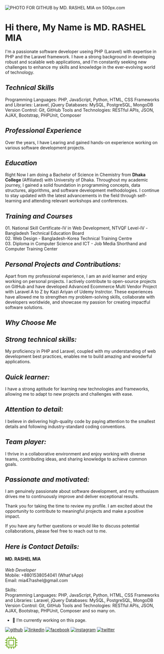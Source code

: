 <img height="302px" width="100%" src='https://drscdn.500px.org/photo/1070307882/m%3D900/v2?sig=7207434b6c474655363fd40fe24f405bc4a3c69146a5f6e7a51c9a52d68cee3f' alt='PHOTO FOR GITHUB by MD. RASHEL MIA on 500px.com' />

<h1>Hi there, My Name is MD. RASHEL MIA</h1>
I'm a passionate software developer useing PHP (Laravel) with expertise in PHP and the Laravel framework. I have a strong background in developing robust and scalable web applications, and I'm constantly seeking new challenges to enhance my skills and knowledge in the ever-evolving world of technology.

<h2> <i>Technical Skills</i></h2>

Programming Languages: PHP, JavaScript, Python, HTML, CSS
Frameworks and Libraries: Laravel, jQuery
Databases: MySQL, PostgreSQL, MongoDB
Version Control: Git, GitHub
Tools and Technologies: RESTful APIs, JSON, AJAX, Bootstrap, PHPUnit, Composer

<h2> <i>Professional Experience</i></h2>

Over the years, I have Learing and  gained hands-on experience working on various software development projects.

<h2> <i>Education</i></h2>
Right Now I am doing  a Bachelor of Science in Chemistry from <b> Dhaka College </b> (Affiliated) with University of Dhaka. Throughout my academic journey, I gained a solid foundation in programming concepts, data structures, algorithms, and software development methodologies. I continue to stay updated with the latest advancements in the field through self-learning and attending relevant workshops and conferences.

<h2> <i>Training and Courses</i></h2>
01. National Skill Certificate-IV in Web Development, NTVQF Level-IV -Bangladesh Technical Education Board <br/>
02. Web Design - Bangladesh-Korea Technical Training Centre <br/>
03. Diploma in Computer Science and ICT - Job Media Shorthand and Computer Training Center

<h2> <i>Personal Projects and Contributions:</i></h2>
Apart from my professional experience, I am an avid learner and enjoy working on personal projects. I actively contribute to open-source projects on GitHub and have developed Advanced Ecommerce Multi Vendor Project  with Laravel A to Z by Kazi Ariyan of Udemy Instrctor. 
These experiences have allowed me to strengthen my problem-solving skills, collaborate with developers worldwide, and showcase my passion for creating impactful software solutions.

<h2> <i>Why Choose Me</i></h2>
<h2> <i>Strong technical skills: </i></h2>
My proficiency in PHP and Laravel, coupled with my understanding of web development best practices, enables me to build amazing and wonderful applications.

<h2> <i>Quick learner: </i></h2>
I have a strong aptitude for learning new technologies and frameworks, allowing me to adapt to new projects and challenges with ease.

<h2> <i>Attention to detail: </i></h2>
I believe in delivering high-quality code by paying attention to the smallest details and following industry-standard coding conventions.

<h2> <i>Team player: </i></h2>
I thrive in a collaborative environment and enjoy working with diverse teams, contributing ideas, and sharing knowledge to achieve common goals.

<h2> <i>Passionate and motivated: </i></h2>
I am genuinely passionate about software development, and my enthusiasm drives me to continuously improve and deliver exceptional results.

Thank you for taking the time to review my profile. I am excited about the opportunity to contribute to meaningful projects and make a positive impact. 

If you have any further questions or would like to discuss potential collaborations, please feel free to reach out to me.

<h2> <i>Here is Contact Details: </i></h2>
<h4>MD. RASHEL MIA </H4>
<i>Web Developer</i> <br>
Mobile: +8801538054041 (What'sApp)<br>
Email: mia47rashel@gmail.com </br>

Skills: <br>
Programming Languages: PHP, JavaScript, Python, HTML, CSS Frameworks and Libraries: Laravel, jQuery Databases: MySQL, PostgreSQL, MongoDB Version Control: Git, GitHub Tools and Technologies: RESTful APIs, JSON, AJAX, Bootstrap, PHPUnit, Composer and so many on.

- 🔭 I’m currently working on this page. 


[<img src='https://cdn.jsdelivr.net/npm/simple-icons@3.0.1/icons/github.svg' alt='github' height='40'>](https://github.com/https://github.com/MDRASHELMIA)  [<img src='https://cdn.jsdelivr.net/npm/simple-icons@3.0.1/icons/linkedin.svg' alt='linkedin' height='40'>](https://www.linkedin.com/in/https://www.linkedin.com/in/mdargentum/)  [<img src='https://cdn.jsdelivr.net/npm/simple-icons@3.0.1/icons/facebook.svg' alt='facebook' height='40'>](https://www.facebook.com/https://www.facebook.com/profile.php?id=100074386690728)  [<img src='https://cdn.jsdelivr.net/npm/simple-icons@3.0.1/icons/instagram.svg' alt='instagram' height='40'>](https://www.instagram.com/https://instagram.com/mdargentum?igshid=ZDc4ODBmNjlmNQ==/)  [<img src='https://cdn.jsdelivr.net/npm/simple-icons@3.0.1/icons/twitter.svg' alt='twitter' height='40'>](https://twitter.com/https://twitter.com/MdArgentum?t=DnFQ2RtgHRVLkr9o5Sk6pA&s=09)  

<a href='https://docs.github.com/en/developers'><img src='https://raw.githubusercontent.com/acervenky/animated-github-badges/master/assets/devbadge.gif' width='40' height='40'></a> 
  


